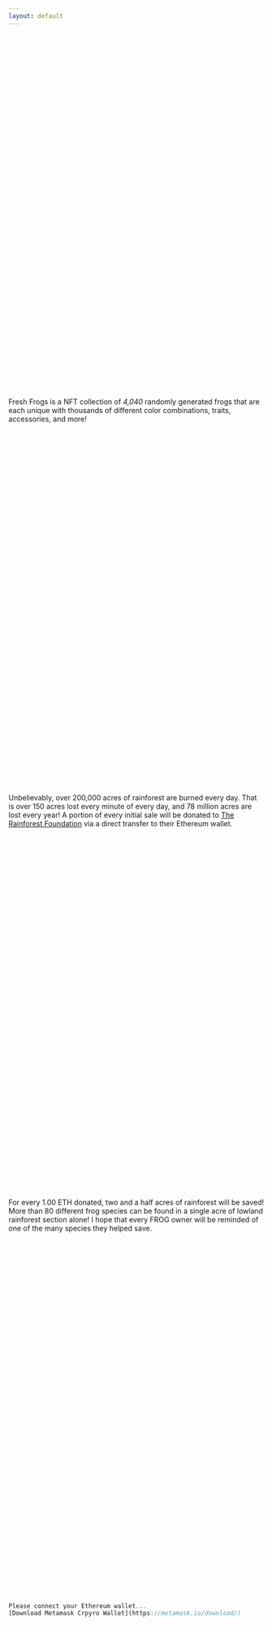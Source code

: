 ```yaml
---
layout: default
---
```


Fresh Frogs is a NFT collection of *4,040* randomly generated frogs that are each unique with thousands of different color combinations, traits, accessories, and more! 

Unbelievably, over 200,000 acres of rainforest are burned every day. That is over 150 acres lost every minute of every day, and 78 million acres are lost every year! A portion of every initial sale will be donated to [The Rainforest Foundation](https://rainforestfoundation.org/) via a direct transfer to their Ethereum wallet.

For every 1.00 ETH donated, two and a half acres of rainforest will be saved! More than 80 different frog species can be found in a single acre of lowland rainforest section alone! I hope that every FROG owner will be reminded of one of the many species they helped save.

```js
Please connect your Ethereum wallet...
[Download Metamask Crpyro Wallet](https://metamask.io/download/)
```
<html>
    <style>
    body { display: flex; flex-wrap: wrap; }
    img { width: 100px; margin: 10px; }
    </style>
    <script>
        for(let i=1; i<=42; i++) {
            let token = await f0.get(i);
            let el = document.createElement("img")
            el.src= token.converted.image
            document.body.appendChild(el)
        }
    </script>
    <body>
    </body>
</html>